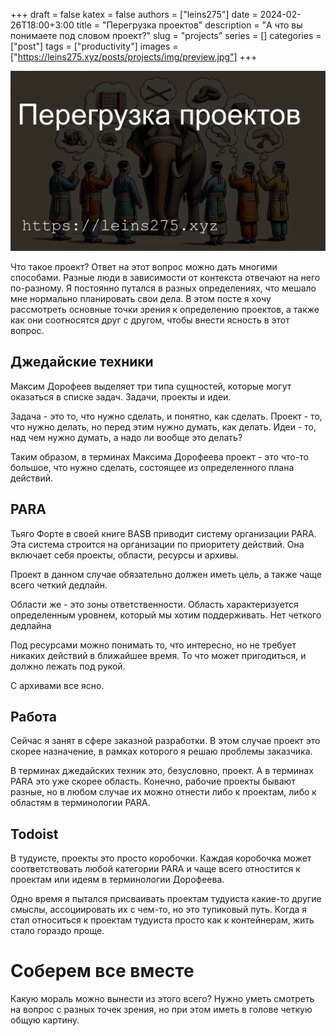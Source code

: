 +++ 
draft = false
katex = false
authors = ["leins275"]
date = 2024-02-26T18:00+3:00
title = "Перегрузка проектов"
description = "А что вы понимаете под словом проект?"
slug = "projects"
series = []
categories = ["post"]
tags = ["productivity"]
images = ["https://leins275.xyz/posts/projects/img/preview.jpg"]
+++

![projects](img/preview.jpg)

Что такое проект? Ответ на этот вопрос можно дать многими способами. Разные люди в зависимости от контекста отвечают на него по-разному. Я постоянно путался в разных определениях, что мешало мне нормально планировать свои дела. В этом посте я хочу рассмотреть основные точки зрения к определению проектов, а также как они соотносятся друг с другом, чтобы внести ясность в этот вопрос.

## Джедайские техники
Максим Дорофеев выделяет три типа сущностей, которые могут оказаться в списке задач. Задачи, проекты и идеи.

Задача - это то, что нужно сделать, и понятно, как сделать.
Проект - то, что нужно делать, но перед этим нужно думать, как делать.
Идеи - то, над чем нужно думать, а надо ли вообще это делать?

Таким образом, в терминах Максима Дорофеева проект - это что-то большое, что нужно сделать, состоящее из определенного плана действий. 

## PARA
Тьяго Форте в своей книге BASB приводит систему организации PARA. Эта система строится на организации по приоритету действий. Она включает себя проекты, области, ресурсы и архивы.

Проект в данном случае обязательно должен иметь цель, а также чаще всего четкий дедлайн.

Области же - это зоны ответственности. Область характеризуется определенным уровнем, который мы хотим поддерживать. Нет четкого дедлайна

Под ресурсами можно понимать то, что интересно, но не требует никаких действий в ближайшее время. То что может пригодиться, и должно лежать под рукой.

С архивами все ясно.

## Работа
Сейчас я занят в сфере заказной разработки. В этом случае проект это скорее назначение, в рамках которого я решаю проблемы заказчика. 

В терминах джедайских техник это, безусловно, проект. А в терминах PARA это уже скорее область. Конечно, рабочие проекты бывают разные, но в любом случае их можно отнести либо к проектам, либо к областям в терминологии PARA.

## Todoist
В тудуисте, проекты это просто коробочки. Каждая коробочка может соответствовать любой категории PARA и чаще всего отностится к проектам или идеям в терминологии Дорофеева. 

Одно время я пытался присваивать проектам тудуиста какие-то другие смыслы, ассоциировать их с чем-то, но это тупиковый путь. Когда я стал относиться к проектам тудуиста просто как к контейнерам, жить стало гораздо проще.

# Соберем все вместе
Какую мораль можно вынести из этого всего? Нужно уметь смотреть на вопрос с разных точек зрения, но при этом иметь в голове четкую общую картину. 
